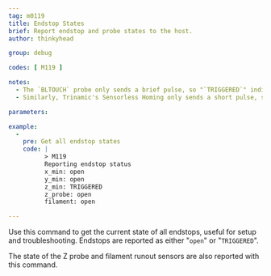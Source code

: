 ```yaml
---
tag: m0119
title: Endstop States
brief: Report endstop and probe states to the host.
author: thinkyhead

group: debug

codes: [ M119 ]

notes:
  - The `BLTOUCH` probe only sends a brief pulse, so "`TRIGGERED`" indicates the probe is in error state.
  - Similarly, Trinamic's Sensorless Homing only sends a short pulse, so for these "`TRIGGERED`" is unusual.

parameters:

example:
  -
    pre: Get all endstop states
    code: |
          > M119
          Reporting endstop status
          x_min: open
          y_min: open
          z_min: TRIGGERED
          z_probe: open
          filament: open

---
```


Use this command to get the current state of all endstops, useful for setup and troubleshooting. Endstops are reported as either "`open`" or "`TRIGGERED`".

The state of the Z probe and filament runout sensors are also reported with this command.
